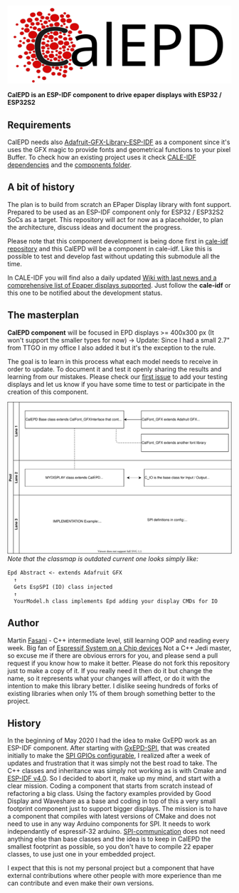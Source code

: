 ![CalEPD Logo](/assets/CalEPD-logo.svg)

**CalEPD is an ESP-IDF component to drive epaper displays with ESP32 / ESP32S2**

## Requirements

CalEPD needs also [Adafruit-GFX-Library-ESP-IDF](https://github.com/martinberlin/Adafruit-GFX-Library-ESP-IDF) as a component since it's uses the GFX magic to provide fonts and geometrical functions to your pixel Buffer.
To check how an existing project uses it check [CALE-IDF dependencies](https://github.com/martinberlin/cale-idf/network/dependencies) and the [components folder](https://github.com/martinberlin/cale-idf/tree/master/components).

## A bit of history

The plan is to build from scratch an EPaper Display library with font support. Prepared to be used as an ESP-IDF component only for ESP32 / ESP32S2 SoCs as a target.
This repository will act for now as a placeholder, to plan the architecture, discuss ideas and document the progress.

Please note that this component development is being done first in [cale-idf repository](https://github.com/martinberlin/cale-idf) and this CalEPD will be a component in cale-idf. Like this is possible to test and develop fast without updating this submodule all the time. 

In CALE-IDF you will find also a daily updated [Wiki with last news and a comprehensive list of Epaper displays supported](https://github.com/martinberlin/cale-idf/wiki).
Just follow the **cale-idf** or this one to be notified about the development status.


## The masterplan

**CalEPD component** will be focused in EPD displays >= 400x300 px 
(It won't support the smaller types for now) -> Update: Since I had a small 2.7" from TTGO in my office I also added it but it's the exception to the rule.

The goal is to learn in this process what each model needs to receive in order to update. To document it and test it openly sharing the results and learning from our mistakes.
Please check our [first issue](https://github.com/martinberlin/CalEPD/issues/1) to add your testing displays and let us know if you have some time to test or participate in the creation of this component.

![CalEPD Classmap](/assets/CalEPD_flow.svg)
*Note that the classmap is outdated current one looks simply like:*

    Epd Abstract <- extends Adafruit GFX
      ↑    
      Gets EspSPI (IO) class injected
      ↑
      YourModel.h class implements Epd adding your display CMDs for IO

## Author

Martin [Fasani](https://fasani.de) - C++ intermediate level, still learning OOP and reading every week. Big fan of [Espressif System on a Chip devices](https://www.espressif.com/en/support/documents/technical-documents)
Not a C++ Jedi master, so excuse me if there are obvious errors for you, and please send a pull request if you know how to make it better. 
Please do not fork this repository just to make a copy of it. If you really need it then do it but change the name, so it represents what your changes will affect, or do it with the intention to make this library better. I dislike seeing hundreds of forks of existing libraries when only 1% of them brough something better to the project. 

## History

In the beginning of May 2020 I had the idea to make GxEPD work as an ESP-IDF component. After starting with [GxEPD-SPI](https://github.com/martinberlin/GxEPD-config-spi), that was created initially to make the [SPI GPIOs configurable](https://github.com/martinberlin/GxEPD-config-spi/tree/ini_spi#about-this-fork), I realized after a week of updates and frustration that it was simply not the best road to take. 
The C++ classes and inheritance was simply not working as is with Cmake and [ESP-IDF v4.0](https://github.com/espressif/esp-idf/tree/release/v4.0).
So I decided to abort it, make up my mind, and start with a clear mission. Coding a component that starts from scratch instead of refactoring a big class. 
Using the factory examples provided by Good Display and Waveshare as a base and coding in top of this a very small footprint component just to support bigger displays. 
The mission is to have a component that compiles with latest versions of CMake and does not need to use in any way Arduino components for SPI. It needs to work independantly of espressif-32 arduino.
[SPI-communication](https://docs.espressif.com/projects/esp-idf/en/latest/esp32/api-reference/peripherals/spi_master.html) does not need anything else than base classes and the idea is to keep in CalEPD the smallest footprint as possible, so you don't have to compile 22 epaper classes, to use just one in your embedded project.


I expect that this is not my personal project but a component that have external contributions where other people with more experience than me can contribute and even make their own versions.
